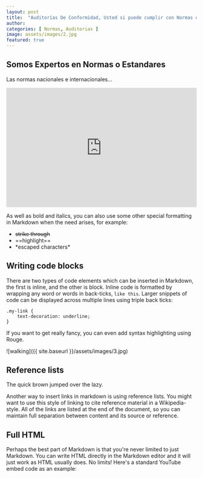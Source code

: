 ```yaml
---
layout: post
title:  "Auditorías De Conformidad, Usted si puede cumplir con Normas ó Estándares Nacionales e Internacionales "
author: 
categories: [ Normas, Auditorias ]
image: assets/images/2.jpg
featured: true
---
```


## Somos Expertos en Normas o Estandares

Las normas nacionales e internacionales...


<p><iframe style="width:100%;" height="315" src="https://www.youtube.com/embed/aeqWCTYT-qk?rel=0&amp;showinfo=0" frameborder="0" allowfullscreen></iframe></p>






As well as bold and italics, you can also use some other special formatting in Markdown when the need arises, for example:

+ ~~strike through~~
+ ==highlight==
+ \*escaped characters\*


## Writing code blocks

There are two types of code elements which can be inserted in Markdown, the first is inline, and the other is block. Inline code is formatted by wrapping any word or words in back-ticks, `like this`. Larger snippets of code can be displayed across multiple lines using triple back ticks:

```
.my-link {
    text-decoration: underline;
}
```

If you want to get really fancy, you can even add syntax highlighting using Rouge.


![walking]({{ site.baseurl }}/assets/images/3.jpg)

## Reference lists

The quick brown jumped over the lazy.

Another way to insert links in markdown is using reference lists. You might want to use this style of linking to cite reference material in a Wikipedia-style. All of the links are listed at the end of the document, so you can maintain full separation between content and its source or reference.

## Full HTML

Perhaps the best part of Markdown is that you're never limited to just Markdown. You can write HTML directly in the Markdown editor and it will just work as HTML usually does. No limits! Here's a standard YouTube embed code as an example:




